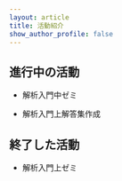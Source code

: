 ```yaml
---
layout: article
title: 活動紹介
show_author_profile: false
---
```


## 進行中の活動

- 解析入門中ゼミ

- 解析入門上解答集作成

## 終了した活動

- 解析入門上ゼミ
